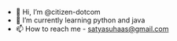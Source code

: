 - 👋 Hi, I’m @citizen-dotcom
- 🌱 I’m currently learning python and java
- 📫 How to reach me - satyasuhaas@gmail.com

<!---
citizen-dotcom/citizen-dotcom is a ✨ special ✨ repository because its `README.md` (this file) appears on your GitHub profile.
You can click the Preview link to take a look at your changes.
--->
